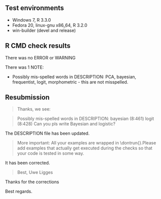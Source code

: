 ## Test environments
* Windows 7, R 3.3.0
* Fedora 20, linux-gnu x86_64, R 3.2.0
* win-builder (devel and release)

## R CMD check results
There was no ERROR or WARNING

There was 1 NOTE:

* Possibly mis-spelled words in DESCRIPTION:  PCA, bayesian, frequentist, logit, morphometric - this are not misspelled.



## Resubmission

> Thanks, we see:

> Possibly mis-spelled words in DESCRIPTION: bayesian (8:461) logit (8:428)
> Can you pls write Bayesian and logistic?

The DESCRIPTION file has been updated.

> More important: All your examples are wrapped in \dontrun{}.Please add examples that actually get executed during the checks so that your code is tested in some way.

It has been corrected.

> Best,
> Uwe Ligges

Thanks for the corrections

Best regards.
